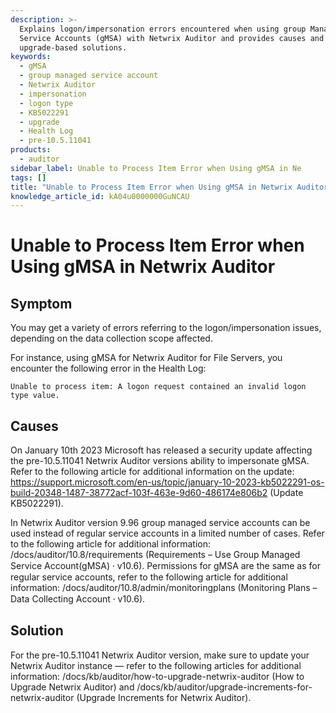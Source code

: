 ```yaml
---
description: >-
  Explains logon/impersonation errors encountered when using group Managed
  Service Accounts (gMSA) with Netwrix Auditor and provides causes and
  upgrade-based solutions.
keywords:
  - gMSA
  - group managed service account
  - Netwrix Auditor
  - impersonation
  - logon type
  - KB5022291
  - upgrade
  - Health Log
  - pre-10.5.11041
products:
  - auditor
sidebar_label: Unable to Process Item Error when Using gMSA in Ne
tags: []
title: "Unable to Process Item Error when Using gMSA in Netwrix Auditor"
knowledge_article_id: kA04u0000000GuNCAU
---
```


# Unable to Process Item Error when Using gMSA in Netwrix Auditor

## Symptom

You may get a variety of errors referring to the logon/impersonation issues, depending on the data collection scope affected.

For instance, using gMSA for Netwrix Auditor for File Servers, you encounter the following error in the Health Log:

```text
Unable to process item: A logon request contained an invalid logon type value.
```

## Causes

On January 10th 2023 Microsoft has released a security update affecting the pre-10.5.11041 Netwrix Auditor versions ability to impersonate gMSA. Refer to the following article for additional information on the update: https://support.microsoft.com/en-us/topic/january-10-2023-kb5022291-os-build-20348-1487-38772acf-103f-463e-9d60-486174e806b2 (Update KB5022291).

In Netwrix Auditor version 9.96 group managed service accounts can be used instead of regular service accounts in a limited number of cases. Refer to the following article for additional information: /docs/auditor/10.8/requirements (Requirements – Use Group Managed Service Account(gMSA) ⸱ v10.6). Permissions for gMSA are the same as for regular service accounts, refer to the following article for additional information: /docs/auditor/10.8/admin/monitoringplans (Monitoring Plans – Data Collecting Account ⸱ v10.6).

## Solution

For the pre-10.5.11041 Netwrix Auditor version, make sure to update your Netwrix Auditor instance — refer to the following articles for additional information: /docs/kb/auditor/how-to-upgrade-netwrix-auditor (How to Upgrade Netwrix Auditor) and /docs/kb/auditor/upgrade-increments-for-netwrix-auditor (Upgrade Increments for Netwrix Auditor).
